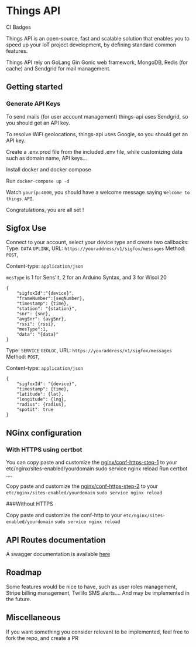 # Things API

CI Badges

Things API is an open-source, fast and scalable solution that enables you to speed up your IoT project development, by defining standard common features.

Things API rely on GoLang Gin Gonic web framework, MongoDB, Redis (for cache) and Sendgrid for mail management.

## Getting started
### Generate API Keys
To send mails (for user account management) things-api uses Sendgrid, so you should get an API key.

To resolve WiFi geolocations, things-api uses Google, so you should get an API key.

Create a .env.prod file from the included .env file, while customizing data such as domain name, API keys...

Install docker and docker compose

Run `docker-compose up -d`

Watch `yourip:4000`, you should have a welcome message saying `Welcome to things API`.

Congratulations, you are all set !

## Sigfox Use
Connect to your account, select your device type and create two callbacks:
Type: `DATA` `UPLINK`,
URL: `https://youraddress/v1/sigfox/messages`
Method: `POST`,

Content-type: `application/json`

`mesType` is 1 for Sens'it, 2 for an Arduino Syntax, and 3 for Wisol 20

```
{
   	"sigfoxId":"{device}",
   	"frameNumber":{seqNumber},
   	"timestamp": {time},
   	"station": "{station}",
   	"snr": {snr},
   	"avgSnr": {avgSnr},
   	"rssi": {rssi},
    "mesType":1,
   	"data": "{data}"
}
```


Type: `SERVICE` `GEOLOC`,
URL: `https://youraddress/v1/sigfox/messages`
Method: `POST`,

Content-type: `application/json`

```
{
	"sigfoxId": "{device}",
	"timestamp": {time},
	"latitude": {lat},
	"longitude": {lng},
	"radius": {radius},
	"spotit": true
}
```

## NGinx configuration
### With HTTPS using certbot
You can copy paste and customize the [nginx/conf-https-step-1](https://github.com/IoThingsDev/api/tree/master/nginx/conf-https-step-1) to your etc/nginx/sites-enabled/yourdomain
sudo service nginx reload
Run certbot ....

Copy paste and customize the [nginx/conf-https-step-2](https://github.com/IoThingsDev/api/tree/master/nginx/conf-https-step-2)
to your `etc/nginx/sites-enabled/yourdomain`
`sudo service nginx reload`

###Without HTTPS

Copy paste and customize the conf-http
to your `etc/nginx/sites-enabled/yourdomain`
`sudo service nginx reload`


## API Routes documentation
A swagger documentation is available [here]()


## Roadmap
Some features would be nice to have, such as user roles management, Stripe billing management, Twililo SMS alerts.... And may be implemented in the future.

## Miscellaneous
If you want something you consider relevant to be implemented, feel free to fork the repo, and create a PR